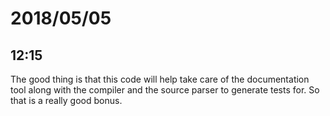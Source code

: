 # 2018/05/05

## 12:15

The good thing is that this code will help take care of the documentation tool
along with the compiler and the source parser to generate tests for. So that
is a really good bonus.

